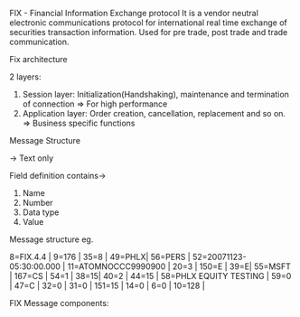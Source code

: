 FIX - Financial Information Exchange protocol
It is a vendor neutral electronic communications protocol for international real time exchange of securities transaction information.
Used for pre trade, post trade and trade communication.

Fix architecture

2 layers:
1. Session layer: Initialization(Handshaking), maintenance and termination of connection => For high performance
2. Application layer: Order creation, cancellation, replacement and so on. => Business specific functions

Message Structure

-> Text only

Field definition contains->
1. Name
2. Number
3. Data type
4. Value

Message structure
eg. 

8=FIX.4.4 | 9=176 | 35=8 | 49=PHLX| 56=PERS | 52=20071123-05:30:00.000 | 11=ATOMNOCCC9990900 | 20=3 | 150=E | 39=E| 55=MSFT | 167=CS | 54=1 | 38=15| 40=2 | 44=15 | 58=PHLX EQUITY TESTING | 59=0 | 47=C | 32=0 | 31=0 | 151=15 | 14=0 | 6=0 | 10=128 |

FIX Message components:



